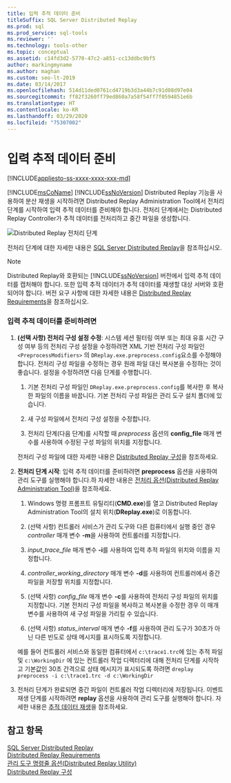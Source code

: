 ```yaml
---
title: 입력 추적 데이터 준비
titleSuffix: SQL Server Distributed Replay
ms.prod: sql
ms.prod_service: sql-tools
ms.reviewer: ''
ms.technology: tools-other
ms.topic: conceptual
ms.assetid: c14fd3d2-5770-47c2-a851-cc13ddbc9bf5
author: markingmyname
ms.author: maghan
ms.custom: seo-lt-2019
ms.date: 03/14/2017
ms.openlocfilehash: 514d11ded0761cd4719b3d3a44b7c91d08d97e04
ms.sourcegitcommit: ff82f3260ff79ed860a7a58f54ff7f0594851e6b
ms.translationtype: HT
ms.contentlocale: ko-KR
ms.lasthandoff: 03/29/2020
ms.locfileid: "75307002"
---
```

# <a name="prepare-the-input-trace-data"></a>입력 추적 데이터 준비

[!INCLUDE[appliesto-ss-xxxx-xxxx-xxx-md](../../includes/appliesto-ss-xxxx-xxxx-xxx-md.md)]

[!INCLUDE[msCoName](../../includes/msconame-md.md)] [!INCLUDE[ssNoVersion](../../includes/ssnoversion-md.md)] Distributed Replay 기능을 사용하여 분산 재생을 시작하려면 Distributed Replay Administration Tool에서 전처리 단계를 시작하여 입력 추적 데이터를 준비해야 합니다. 전처리 단계에서는 Distributed Replay Controller가 추적 데이터를 전처리하고 중간 파일을 생성합니다.  
  
 ![Distributed Replay 전처리 단계](../../tools/distributed-replay/media/preprocess.gif "Distributed Replay 전처리 단계")  
  
 전처리 단계에 대한 자세한 내용은 [SQL Server Distributed Replay](../../tools/distributed-replay/sql-server-distributed-replay.md)을 참조하십시오.  
  
> [!NOTE]  
>  Distributed Replay와 호환되는 [!INCLUDE[ssNoVersion](../../includes/ssnoversion-md.md)] 버전에서 입력 추적 데이터를 캡처해야 합니다. 또한 입력 추적 데이터가 추적 데이터를 재생할 대상 서버와 호환되어야 합니다. 버전 요구 사항에 대한 자세한 내용은 [Distributed Replay Requirements](../../tools/distributed-replay/distributed-replay-requirements.md)을 참조하십시오.  
  
### <a name="to-prepare-the-input-trace-data"></a>입력 추적 데이터를 준비하려면  
  
1.  **(선택 사항) 전처리 구성 설정 수정**: 시스템 세션 필터링 여부 또는 최대 유휴 시간 구성 여부 등의 전처리 구성 설정을 수정하려면 XML 기반 전처리 구성 파일인 `<PreprocessModifiers>` 의 `DReplay.exe.preprocess.config`요소를 수정해야 합니다. 전처리 구성 파일을 수정하는 경우 원래 파일 대신 복사본을 수정하는 것이 좋습니다. 설정을 수정하려면 다음 단계를 수행합니다.  
  
    1.  기본 전처리 구성 파일인 `DReplay.exe.preprocess.config`를 복사한 후 복사한 파일의 이름을 바꿉니다. 기본 전처리 구성 파일은 관리 도구 설치 폴더에 있습니다.  
  
    2.  새 구성 파일에서 전처리 구성 설정을 수정합니다.  
  
    3.  전처리 단계(다음 단계)를 시작할 때 *preprocess* 옵션의 **config_file** 매개 변수를 사용하여 수정된 구성 파일의 위치를 지정합니다.  
  
     전처리 구성 파일에 대한 자세한 내용은 [Distributed Replay 구성](../../tools/distributed-replay/configure-distributed-replay.md)을 참조하세요.  
  
2.  **전처리 단계 시작**: 입력 추적 데이터를 준비하려면 **preprocess** 옵션을 사용하여 관리 도구를 실행해야 합니다.하 자세한 내용은 [전처리 옵션&#40;Distributed Replay Administration Tool&#41;](../../tools/distributed-replay/preprocess-option-distributed-replay-administration-tool.md)을 참조하세요.  
  
    1.  Windows 명령 프롬프트 유틸리티(**CMD.exe**)를 열고 Distributed Replay Administration Tool의 설치 위치(**DReplay.exe**)로 이동합니다.  
  
    2.  (선택 사항) 컨트롤러 서비스가 관리 도구와 다른 컴퓨터에서 실행 중인 경우 *controller* 매개 변수 **-m**을 사용하여 컨트롤러를 지정합니다.  
  
    3.  *input_trace_file* 매개 변수 **-i**를 사용하여 입력 추적 파일의 위치와 이름을 지정합니다.  
  
    4.  *controller_working_directory* 매개 변수 **-d**를 사용하여 컨트롤러에서 중간 파일을 저장할 위치를 지정합니다.  
  
    5.  (선택 사항) *config_file* 매개 변수 **-c**를 사용하여 전처리 구성 파일의 위치를 지정합니다. 기본 전처리 구성 파일을 복사하고 복사본을 수정한 경우 이 매개 변수를 사용하여 새 구성 파일을 가리킬 수 있습니다.  
  
    6.  (선택 사항) *status_interval* 매개 변수 **-f**를 사용하여 관리 도구가 30초가 아닌 다른 빈도로 상태 메시지를 표시하도록 지정합니다.  
  
     예를 들어 컨트롤러 서비스와 동일한 컴퓨터에서 `c:\trace1.trc`에 있는 추적 파일 및 `c:\WorkingDir` 에 있는 컨트롤러 작업 디렉터리에 대해 전처리 단계를 시작하고 기본값인 30초 간격으로 상태 메시지가 표시되도록 하려면 `dreplay preprocess -i c:\trace1.trc -d c:\WorkingDir`  
  
3.  전처리 단계가 완료되면 중간 파일이 컨트롤러 작업 디렉터리에 저장됩니다. 이벤트 재생 단계를 시작하려면 **replay** 옵션을 사용하여 관리 도구를 실행해야 합니다. 자세한 내용은 [추적 데이터 재생](../../tools/distributed-replay/replay-trace-data.md)을 참조하세요.  
  
## <a name="see-also"></a>참고 항목  
 [SQL Server Distributed Replay](../../tools/distributed-replay/sql-server-distributed-replay.md)   
 [Distributed Replay Requirements](../../tools/distributed-replay/distributed-replay-requirements.md)   
 [관리 도구 명령줄 옵션&#40;Distributed Replay Utility&#41;](../../tools/distributed-replay/administration-tool-command-line-options-distributed-replay-utility.md)   
 [Distributed Replay 구성](../../tools/distributed-replay/configure-distributed-replay.md)  
  
  
